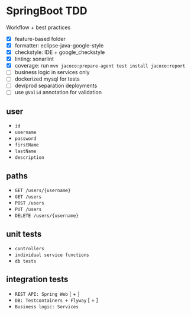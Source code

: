 # SpringBoot TDD
Workflow + best practices
- [x] feature-based folder
- [x] formatter: eclipse-java-google-style
- [x] checkstyle: IDE + google_checkstyle
- [x] linting: sonarlint
- [x] coverage: run ```mvn jacoco:prepare-agent test install jacoco:report```
- [ ] business logic in services only
- [ ] dockerized mysql for tests
- [ ] dev/prod separation deployments
- [ ] use ```@Valid``` annotation for validation

## user
- ```id```
- ```username```
- ```password```
- ```firstName```
- ```lastName```
- ```description```

## paths
- ```GET /users/{username}```
- ```GET /users```
- ```POST /users```
- ```PUT /users```
- ```DELETE /users/{username}```


## unit tests
- ```controllers```
- ```individual service functions```
- ```db tests```


## integration tests
- ```REST API: Spring Web``` [ + ]
- ```DB: Testcontainers + Flyway``` [ + ]
- ```Business logic: Services```